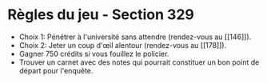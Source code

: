 # Règles du jeu - Section 329

- Choix 1: Pénétrer à l'université sans attendre (rendez-vous au [[146]]).
- Choix 2: Jeter un coup d'œil alentour (rendez-vous au [[178]]).
- Gagner 750 crédits si vous fouillez le policier.
- Trouver un carnet avec des notes qui pourrait constituer un bon point de départ pour l'enquête.